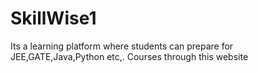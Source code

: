 # SkillWise1
Its a learning platform where students can prepare for JEE,GATE,Java,Python etc,. Courses through this website
